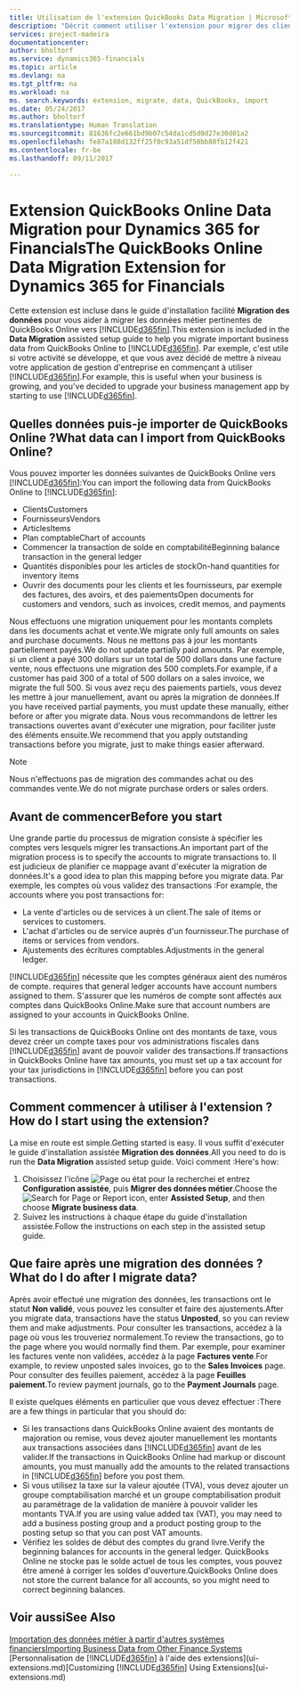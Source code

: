 ```yaml
---
title: Utilisation de l'extension QuickBooks Data Migration | Microsoft Docs
description: "Décrit comment utiliser l'extension pour migrer des clients, des fournisseurs, des articles, et des comptes de QuickBooks Online à Financials."
services: project-madeira
documentationcenter: 
author: bholtorf
ms.service: dynamics365-financials
ms.topic: article
ms.devlang: na
ms.tgt_pltfrm: na
ms.workload: na
ms. search.keywords: extension, migrate, data, QuickBooks, import
ms.date: 05/24/2017
ms.author: bholtorf
ms.translationtype: Human Translation
ms.sourcegitcommit: 81636fc2e661bd9b07c54da1cd5d0d27e30d01a2
ms.openlocfilehash: fe87a108d132ff25f0c93a51df58bb88fb12f421
ms.contentlocale: fr-be
ms.lasthandoff: 09/11/2017

---
```


# <a name="the-quickbooks-online-data-migration-extension-for-dynamics-365-for-financials"></a><span data-ttu-id="ae166-103">Extension QuickBooks Online Data Migration pour Dynamics 365 for Financials</span><span class="sxs-lookup"><span data-stu-id="ae166-103">The QuickBooks Online Data Migration Extension for Dynamics 365 for Financials</span></span>
<span data-ttu-id="ae166-104">Cette extension est incluse dans le guide d'installation facilité **Migration des données** pour vous aider à migrer les données métier pertinentes de QuickBooks Online vers [!INCLUDE[d365fin](includes/d365fin_md.md)].</span><span class="sxs-lookup"><span data-stu-id="ae166-104">This extension is included in the **Data Migration** assisted setup guide to help you migrate important business data from QuickBooks Online to [!INCLUDE[d365fin](includes/d365fin_md.md)].</span></span> <span data-ttu-id="ae166-105">Par exemple, c'est utile si votre activité se développe, et que vous avez décidé de mettre à niveau votre application de gestion d'entreprise en commençant à utiliser [!INCLUDE[d365fin](includes/d365fin_md.md)].</span><span class="sxs-lookup"><span data-stu-id="ae166-105">For example, this is useful when your business is growing, and you've decided to upgrade your business management app by starting to use [!INCLUDE[d365fin](includes/d365fin_md.md)].</span></span>

## <a name="what-data-can-i-import-from-quickbooks-online"></a><span data-ttu-id="ae166-106">Quelles données puis-je importer de QuickBooks Online ?</span><span class="sxs-lookup"><span data-stu-id="ae166-106">What data can I import from QuickBooks Online?</span></span>
<span data-ttu-id="ae166-107">Vous pouvez importer les données suivantes de QuickBooks Online vers [!INCLUDE[d365fin](includes/d365fin_md.md)]:</span><span class="sxs-lookup"><span data-stu-id="ae166-107">You can import the following data from QuickBooks Online to [!INCLUDE[d365fin](includes/d365fin_md.md)]:</span></span>  

* <span data-ttu-id="ae166-108">Clients</span><span class="sxs-lookup"><span data-stu-id="ae166-108">Customers</span></span>
* <span data-ttu-id="ae166-109">Fournisseurs</span><span class="sxs-lookup"><span data-stu-id="ae166-109">Vendors</span></span>
* <span data-ttu-id="ae166-110">Articles</span><span class="sxs-lookup"><span data-stu-id="ae166-110">Items</span></span>
* <span data-ttu-id="ae166-111">Plan comptable</span><span class="sxs-lookup"><span data-stu-id="ae166-111">Chart of accounts</span></span> 
* <span data-ttu-id="ae166-112">Commencer la transaction de solde en comptabilité</span><span class="sxs-lookup"><span data-stu-id="ae166-112">Beginning balance transaction in the general ledger</span></span>
* <span data-ttu-id="ae166-113">Quantités disponibles pour les articles de stock</span><span class="sxs-lookup"><span data-stu-id="ae166-113">On-hand quantities for inventory items</span></span>
* <span data-ttu-id="ae166-114">Ouvrir des documents pour les clients et les fournisseurs, par exemple des factures, des avoirs, et des paiements</span><span class="sxs-lookup"><span data-stu-id="ae166-114">Open documents for customers and vendors, such as invoices, credit memos, and payments</span></span>

<span data-ttu-id="ae166-115">Nous effectuons une migration uniquement pour les montants complets dans les documents achat et vente.</span><span class="sxs-lookup"><span data-stu-id="ae166-115">We migrate only full amounts on sales and purchase documents.</span></span> <span data-ttu-id="ae166-116">Nous ne mettons pas à jour les montants partiellement payés.</span><span class="sxs-lookup"><span data-stu-id="ae166-116">We do not update partially paid amounts.</span></span> <span data-ttu-id="ae166-117">Par exemple, si un client a payé 300 dollars sur un total de 500 dollars dans une facture vente, nous effectuons une migration des 500 complets.</span><span class="sxs-lookup"><span data-stu-id="ae166-117">For example, if a customer has paid 300 of a total of 500 dollars on a sales invoice, we migrate the full 500.</span></span> <span data-ttu-id="ae166-118">Si vous avez reçu des paiements partiels, vous devez les mettre à jour manuellement, avant ou après la migration de données.</span><span class="sxs-lookup"><span data-stu-id="ae166-118">If you have received partial payments, you must update these manually, either before or after you migrate data.</span></span> <span data-ttu-id="ae166-119">Nous vous recommandons de lettrer les transactions ouvertes avant d'exécuter une migration, pour faciliter juste des éléments ensuite.</span><span class="sxs-lookup"><span data-stu-id="ae166-119">We recommend that you apply outstanding transactions before you migrate, just to make things easier afterward.</span></span>

> [!NOTE]  
>   <span data-ttu-id="ae166-120">Nous n'effectuons pas de migration des commandes achat ou des commandes vente.</span><span class="sxs-lookup"><span data-stu-id="ae166-120">We do not migrate purchase orders or sales orders.</span></span>

## <a name="before-you-start"></a><span data-ttu-id="ae166-121">Avant de commencer</span><span class="sxs-lookup"><span data-stu-id="ae166-121">Before you start</span></span>
<span data-ttu-id="ae166-122">Une grande partie du processus de migration consiste à spécifier les comptes vers lesquels migrer les transactions.</span><span class="sxs-lookup"><span data-stu-id="ae166-122">An important part of the migration process is to specify the accounts to migrate transactions to.</span></span> <span data-ttu-id="ae166-123">Il est judicieux de planifier ce mappage avant d'exécuter la migration de données.</span><span class="sxs-lookup"><span data-stu-id="ae166-123">It's a good idea to plan this mapping before you migrate data.</span></span> <span data-ttu-id="ae166-124">Par exemple, les comptes où vous validez des transactions :</span><span class="sxs-lookup"><span data-stu-id="ae166-124">For example, the accounts where you post transactions for:</span></span>  
  
* <span data-ttu-id="ae166-125">La vente d'articles ou de services à un client.</span><span class="sxs-lookup"><span data-stu-id="ae166-125">The sale of items or services to customers.</span></span>
* <span data-ttu-id="ae166-126">L'achat d'articles ou de service auprès d'un fournisseur.</span><span class="sxs-lookup"><span data-stu-id="ae166-126">The purchase of items or services from vendors.</span></span>  
* <span data-ttu-id="ae166-127">Ajustements des écritures comptables.</span><span class="sxs-lookup"><span data-stu-id="ae166-127">Adjustments in the general ledger.</span></span>  

[!INCLUDE[d365fin](includes/d365fin_md.md)]<span data-ttu-id="ae166-128"> nécessite que les comptes généraux aient des numéros de compte.</span><span class="sxs-lookup"><span data-stu-id="ae166-128"> requires that general ledger accounts have account numbers assigned to them.</span></span> <span data-ttu-id="ae166-129">S'assurer que les numéros de compte sont affectés aux comptes dans QuickBooks Online.</span><span class="sxs-lookup"><span data-stu-id="ae166-129">Make sure that account numbers are assigned to your accounts in QuickBooks Online.</span></span>

<span data-ttu-id="ae166-130">Si les transactions de QuickBooks Online ont des montants de taxe, vous devez créer un compte taxes pour vos administrations fiscales dans [!INCLUDE[d365fin](includes/d365fin_md.md)] avant de pouvoir valider des transactions.</span><span class="sxs-lookup"><span data-stu-id="ae166-130">If transactions in QuickBooks Online have tax amounts, you must set up a tax account for your tax jurisdictions in [!INCLUDE[d365fin](includes/d365fin_md.md)] before you can post transactions.</span></span>

## <a name="how-do-i-start-using-the-extension"></a><span data-ttu-id="ae166-131">Comment commencer à utiliser à l'extension ?</span><span class="sxs-lookup"><span data-stu-id="ae166-131">How do I start using the extension?</span></span>
<span data-ttu-id="ae166-132">La mise en route est simple.</span><span class="sxs-lookup"><span data-stu-id="ae166-132">Getting started is easy.</span></span> <span data-ttu-id="ae166-133">Il vous suffit d'exécuter le guide d'installation assistée **Migration des données**.</span><span class="sxs-lookup"><span data-stu-id="ae166-133">All you need to do is run the **Data Migration** assisted setup guide.</span></span> <span data-ttu-id="ae166-134">Voici comment :</span><span class="sxs-lookup"><span data-stu-id="ae166-134">Here's how:</span></span>

1. <span data-ttu-id="ae166-135">Choisissez l'icône ![Page ou état pour la recherchei](media/ui-search/search_small.png "cône Page ou état pour la recherche") et entrez **Configuration assistée**, puis **Migrer des données métier**.</span><span class="sxs-lookup"><span data-stu-id="ae166-135">Choose the ![Search for Page or Report](media/ui-search/search_small.png "Search for Page or Report icon") icon, enter **Assisted Setup**, and then choose **Migrate business data**.</span></span>
2. <span data-ttu-id="ae166-136">Suivez les instructions à chaque étape du guide d'installation assistée.</span><span class="sxs-lookup"><span data-stu-id="ae166-136">Follow the instructions on each step in the assisted setup guide.</span></span>

## <a name="what-do-i-do-after-i-migrate-data"></a><span data-ttu-id="ae166-137">Que faire après une migration des données ?</span><span class="sxs-lookup"><span data-stu-id="ae166-137">What do I do after I migrate data?</span></span>
<span data-ttu-id="ae166-138">Après avoir effectué une migration des données, les transactions ont le statut **Non validé**, vous pouvez les consulter et faire des ajustements.</span><span class="sxs-lookup"><span data-stu-id="ae166-138">After you migrate data, transactions have the status **Unposted**, so you can review them and make adjustments.</span></span> <span data-ttu-id="ae166-139">Pour consulter les transactions, accédez à la page où vous les trouveriez normalement.</span><span class="sxs-lookup"><span data-stu-id="ae166-139">To review the transactions, go to the page where you would normally find them.</span></span> <span data-ttu-id="ae166-140">Par exemple, pour examiner les factures vente non validées, accédez à la page **Factures vente**.</span><span class="sxs-lookup"><span data-stu-id="ae166-140">For example, to review unposted sales invoices, go to the **Sales Invoices** page.</span></span> <span data-ttu-id="ae166-141">Pour consulter des feuilles paiement, accédez à la page **Feuilles paiement**.</span><span class="sxs-lookup"><span data-stu-id="ae166-141">To review payment journals, go to the **Payment Journals** page.</span></span>   

<span data-ttu-id="ae166-142">Il existe quelques éléments en particulier que vous devez effectuer :</span><span class="sxs-lookup"><span data-stu-id="ae166-142">There are a few things in particular that you should do:</span></span>

* <span data-ttu-id="ae166-143">Si les transactions dans QuickBooks Online avaient des montants de majoration ou remise, vous devez ajouter manuellement les montants aux transactions associées dans [!INCLUDE[d365fin](includes/d365fin_md.md)] avant de les valider.</span><span class="sxs-lookup"><span data-stu-id="ae166-143">If the transactions in QuickBooks Online had markup or discount amounts, you must manually add the amounts to the related transactions in [!INCLUDE[d365fin](includes/d365fin_md.md)] before you post them.</span></span>
* <span data-ttu-id="ae166-144">Si vous utilisez la taxe sur la valeur ajoutée (TVA), vous devez ajouter un groupe comptabilisation marché et un groupe comptabilisation produit au paramétrage de la validation de manière à pouvoir valider les montants TVA.</span><span class="sxs-lookup"><span data-stu-id="ae166-144">If you are using value added tax (VAT), you may need to add a business posting group and a product posting group to the posting setup so that you can post VAT amounts.</span></span>
* <span data-ttu-id="ae166-145">Vérifiez les soldes de début des comptes du grand livre.</span><span class="sxs-lookup"><span data-stu-id="ae166-145">Verify the beginning balances for accounts in the general ledger.</span></span> <span data-ttu-id="ae166-146">QuickBooks Online ne stocke pas le solde actuel de tous les comptes, vous pouvez être amené à corriger les soldes d'ouverture.</span><span class="sxs-lookup"><span data-stu-id="ae166-146">QuickBooks Online does not store the current balance for all accounts, so you might need to correct beginning balances.</span></span>

## <a name="see-also"></a><span data-ttu-id="ae166-147">Voir aussi</span><span class="sxs-lookup"><span data-stu-id="ae166-147">See Also</span></span>
[<span data-ttu-id="ae166-148">Importation des données métier à partir d'autres systèmes financiers</span><span class="sxs-lookup"><span data-stu-id="ae166-148">Importing Business Data from Other Finance Systems</span></span>](upload-data.md)  
<span data-ttu-id="ae166-149">[Personnalisation de [!INCLUDE[d365fin](includes/d365fin_md.md)] à l'aide des extensions](ui-extensions.md)</span><span class="sxs-lookup"><span data-stu-id="ae166-149">[Customizing [!INCLUDE[d365fin](includes/d365fin_md.md)] Using Extensions](ui-extensions.md)</span></span>  

